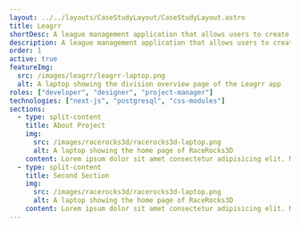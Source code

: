 ```yaml
---
layout: ../../layouts/CaseStudyLayout/CaseStudyLayout.astro
title: Leagrr
shortDesc: A league management application that allows users to create and manage sports leagues and teams.
description: A league management application that allows users to create and manage sports leagues and teams.
order: 1
active: true
featureImg:
  src: /images/leagrr/leagrr-laptop.png
  alt: A laptop showing the division overview page of the Leagrr app
roles: ["developer", "designer", "project-manager"]
technologies: ["next-js", "postgresql", "css-modules"]
sections:
  - type: split-content
    title: About Project
    img:
      src: /images/racerocks3d/racerocks3d-laptop.png
      alt: A laptop showing the home page of RaceRocks3D
    content: Lorem ipsum dolor sit amet consectetur adipisicing elit. Magnam iste dolore aut eaque voluptate ex atque delectus obcaecati. Ducimus animi aspernatur voluptatibus molestias natus et blanditiis eligendi eius praesentium sapiente?
  - type: split-content
    title: Second Section
    img:
      src: /images/racerocks3d/racerocks3d-laptop.png
      alt: A laptop showing the home page of RaceRocks3D
    content: Lorem ipsum dolor sit amet consectetur adipisicing elit. Magnam iste dolore aut eaque voluptate ex atque delectus obcaecati. Ducimus animi aspernatur voluptatibus molestias natus et blanditiis eligendi eius praesentium sapiente?
---
```

